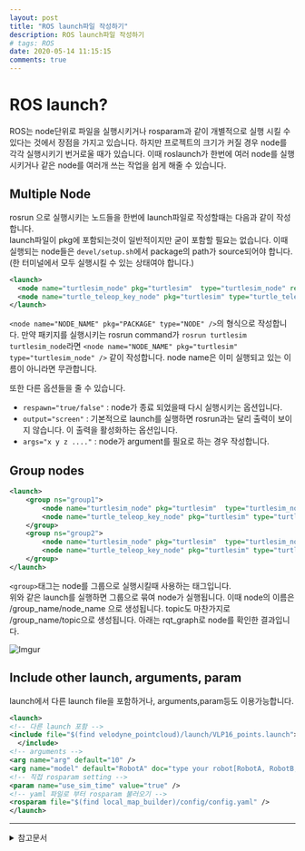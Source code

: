 ```yaml
---
layout: post
title: "ROS launch파일 작성하기"
description: ROS launch파일 작성하기
# tags: ROS
date: 2020-05-14 11:15:15
comments: true
---
```


# ROS launch?

ROS는 node단위로 파일을 실행시키거나 rosparam과 같이 개별적으로 실행 시킬 수 있다는 것에서 장점을 가지고 있습니다. 하지만 프로젝트의 크기가 커질 경우 node를 각각 실행시키기 번거로울 때가 있습니다. 이때 roslaunch가 한번에 여러 node를 실행시키거나 같은 node를 여러개 쓰는 작업을 쉽게 해줄 수 있습니다.
<!-- 런치파일이 무엇인지 -->
<!-- 런치파일의 장점 -->
## Multiple Node

rosrun 으로 실행시키는 노드들을 한번에 launch파일로 작성할때는 다음과 같이 작성합니다.  
launch파일이 pkg에 포함되는것이 일반적이지만 굳이 포함할 필요는 없습니다. 이때 실행되는 node들은 `devel/setup.sh`에서 package의 path가 source되어야 합니다.(한 터미널에서 모두 실행시킬 수 있는 상태여야 합니다.)

```xml
<launch>
  <node name="turtlesim_node" pkg="turtlesim"  type="turtlesim_node" respawn="true" />
  <node name="turtle_teleop_key_node" pkg="turtlesim" type="turtle_teleop_key" output="screen" />
</launch>
```

`<node name="NODE_NAME" pkg="PACKAGE" type="NODE" />`의 형식으로 작성합니다. 만약 패키지를 실행시키는 rosrun command가 `rosrun turtlesim turtlesim_node`라면 `<node name="NODE_NAME" pkg="turtlesim" type="turtlesim_node" />` 같이 작성합니다. node name은 이미 실행되고 있는 이름이 아니라면 무관합니다.  

또한 다른 옵션들을 줄 수 있습니다.
- `respawn="true/false"` : node가 종료 되었을때 다시 실행시키는 옵션입니다.
- `output="screen"` : 기본적으로 launch를 실행하면 rosrun과는 달리 출력이 보이지 않습니다. 이 출력을 활성화하는 옵션입니다.
- `args="x y z ...."` : node가 argument를 필요로 하는 경우 작성합니다.

## Group nodes

```xml
<launch>
    <group ns="group1">
        <node name="turtlesim_node" pkg="turtlesim"  type="turtlesim_node" respawn="true" />
        <node name="turtle_teleop_key_node" pkg="turtlesim" type="turtle_teleop_key" output="screen" />
    </group>
    <group ns="group2">
        <node name="turtlesim_node" pkg="turtlesim"  type="turtlesim_node" respawn="true" />
        <node name="turtle_teleop_key_node" pkg="turtlesim" type="turtle_teleop_key" output="screen" />
    </group>
</launch>
```

`<group>`태그는 node를 그룹으로 실행시킬때 사용하는 태그입니다.  
위와 같은 launch를 실행하면 그룹으로 묶여 node가 실행됩니다. 이때 node의 이름은 /group_name/node_name 으로 생성됩니다. topic도 마찬가지로 /group_name/topic으로 생성됩니다. 아래는 rqt_graph로 node를 확인한 결과입니다.

![Imgur](https://i.imgur.com/F0ebMdP.png)

## Include other launch, arguments, param

launch에서 다른 launch file을 포함하거나, arguments,param등도 이용가능합니다.

```xml
<launch>
<!-- 다른 launch 포함 -->
<include file="$(find velodyne_pointcloud)/launch/VLP16_points.launch">
  </include>
<!-- arguments -->
<arg name="arg" default="10" />
<arg name="model" default="RobotA" doc="type your robot[RobotA, RobotB, RobotC]"/>
<!-- 직접 rosparam setting -->
<param name="use_sim_time" value="true" />
<!-- yaml 파일로 부터 rosparam 불러오기 -->
<rosparam file="$(find local_map_builder)/config/config.yaml" />
</launch>
```


<!-- node실행시키기 - respawn screen 등등 -->
<!-- launch 포함시키기 -->
<!-- param, arg -->



---

<details>
<summary>참고문서</summary>
<div markdown="1">

- [Roslaunch tips for large projects](http://wiki.ros.org/ROS/Tutorials/Roslaunch%20tips%20for%20larger%20projects)

</div>
</details>
<script id="dsq-count-scr" src="//msc9533.disqus.com/count.js" async></script>

